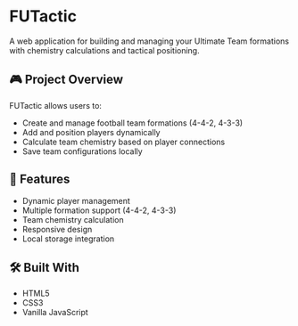 # FUTactic

A web application for building and managing your Ultimate Team formations with chemistry calculations and tactical positioning.

## 🎮 Project Overview

FUTactic allows users to:
- Create and manage football team formations (4-4-2, 4-3-3)
- Add and position players dynamically
- Calculate team chemistry based on player connections
- Save team configurations locally

## 🚀 Features

- Dynamic player management
- Multiple formation support (4-4-2, 4-3-3)
- Team chemistry calculation
- Responsive design
- Local storage integration

## 🛠️ Built With

- HTML5
- CSS3
- Vanilla JavaScript